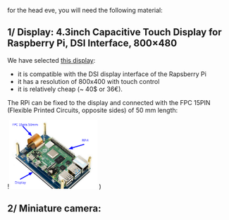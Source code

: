 for the head eve, you will need the following material:

## 1/ Display: 4.3inch Capacitive Touch Display for Raspberry Pi, DSI Interface, 800×480
We have selected [this display](https://www.waveshare.com/product/raspberry-pi/displays/lcd-oled/4.3inch-dsi-lcd.htm?):
- it is compatible with the DSI display interface of the Rapsberry Pi
- it has a resolution of 800x400 with touch control
- it is relatively cheap (~ 40$ or 36€).

The RPi can be fixed to the display and connected with the FPC 15PIN (Flexible Printed Circuits, opposite sides) of 50 mm length:

!<img src="img/Display-RPi.png" width="200" /> 
)

## 2/ Miniature camera: 

